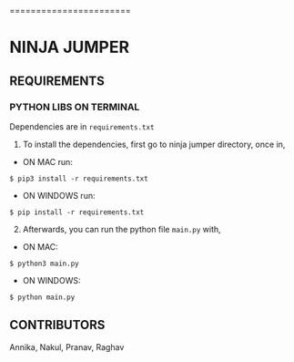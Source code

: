 =======================

# NINJA JUMPER

## REQUIREMENTS

### PYTHON LIBS ON TERMINAL

Dependencies are in `requirements.txt`

1. To install the dependencies, first go to ninja jumper directory, once in,

- ON MAC run:
```
$ pip3 install -r requirements.txt
```
- ON WINDOWS run:
```
$ pip install -r requirements.txt
```

2. Afterwards, you can run the python file `main.py` with,

- ON MAC:
```
$ python3 main.py
```
- ON WINDOWS:
```
$ python main.py
```

## CONTRIBUTORS

Annika, Nakul, Pranav, Raghav

